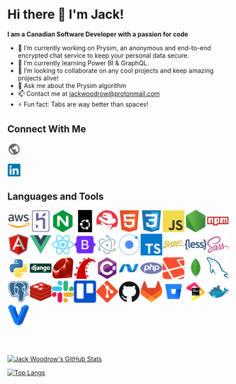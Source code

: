 # Hi there 👋 I'm Jack!

**I am a Canadian Software Developer with a passion for code**

- 🔭 I’m currently working on Prysim, an anonymous and end-to-end encrypted chat service to keep your personal data secure.
- 🌱 I’m currently learning Power BI & GraphQL.
- 👯 I’m looking to collaborate on any cool projects and keep amazing projects alive!
- 💬 Ask me about the Prysim algorithm
- 📫 Contact me at <a href = "mailto: jackwoodrow@protonmail.com">jackwoodrow@protonmail.com</a>
- ⚡ Fun fact: Tabs are way better than spaces!

## Connect With Me

[<svg style="width:30px;height:30px;color:DimGrey;" viewBox="0 0 24 24">
    <path fill="currentColor" d="M17.9,17.39C17.64,16.59 16.89,16 16,16H15V13A1,1 0 0,0 14,12H8V10H10A1,1 0 0,0 11,9V7H13A2,2 0 0,0 15,5V4.59C17.93,5.77 20,8.64 20,12C20,14.08 19.2,15.97 17.9,17.39M11,19.93C7.05,19.44 4,16.08 4,12C4,11.38 4.08,10.78 4.21,10.21L9,15V16A2,2 0 0,0 11,18M12,2A10,10 0 0,0 2,12A10,10 0 0,0 12,22A10,10 0 0,0 22,12A10,10 0 0,0 12,2Z" />
</svg>](https://jackwoodrow.com)

[<img style="display:inline-block;" src="https://raw.githubusercontent.com/devicons/devicon/master/icons/linkedin/linkedin-original.svg" alt="Linked In" width="30">](https://www.linkedin.com/in/jack-woodrow-6a5b87178)

## Languages and Tools

<img src="https://raw.githubusercontent.com/devicons/devicon/master/icons/amazonwebservices/amazonwebservices-original.svg" alt="AWS" width="50"><img src="https://raw.githubusercontent.com/devicons/devicon/master/icons/heroku/heroku-original.svg" alt="Heroku" width="50"><img src="https://raw.githubusercontent.com/devicons/devicon/master/icons/nginx/nginx-original.svg" alt="Nginx" width="50"><img src="https://raw.githubusercontent.com/devicons/devicon/master/icons/ubuntu/ubuntu-plain.svg" alt="Ubuntu" width="50"><img src="https://raw.githubusercontent.com/devicons/devicon/master/icons/redhat/redhat-plain.svg" alt="RedHat" width="50"><img src="https://raw.githubusercontent.com/devicons/devicon/master/icons/html5/html5-original.svg" alt="HTML 5" width="50"><img src="https://raw.githubusercontent.com/devicons/devicon/master/icons/css3/css3-original.svg" alt="CSS3" width="50"><img src="https://raw.githubusercontent.com/devicons/devicon/master/icons/javascript/javascript-original.svg" alt="JavaScript" width="50"><img src="https://raw.githubusercontent.com/devicons/devicon/master/icons/nodejs/nodejs-original.svg" alt="NodeJS" width="50"><img src="https://raw.githubusercontent.com/devicons/devicon/master/icons/npm/npm-original-wordmark.svg" alt="NPM" width="50"><img src="https://raw.githubusercontent.com/devicons/devicon/master/icons/angularjs/angularjs-original.svg" alt="Angular" width="50"><img src="https://raw.githubusercontent.com/devicons/devicon/master/icons/vuejs/vuejs-original.svg" alt="VueJS" width="50"><img src="https://raw.githubusercontent.com/devicons/devicon/master/icons/react/react-original.svg" alt="React" width="50"><img src="https://raw.githubusercontent.com/devicons/devicon/master/icons/bootstrap/bootstrap-plain.svg" alt="Bootstrap" width="50"><img src="https://raw.githubusercontent.com/devicons/devicon/master/icons/electron/electron-original.svg" alt="Electron" width="50"><img src="https://raw.githubusercontent.com/devicons/devicon/master/icons/ionic/ionic-original.svg" alt="ionic" width="50"><img src="https://raw.githubusercontent.com/devicons/devicon/master/icons/typescript/typescript-original.svg" alt="TypeScript" width="50"><img src="https://raw.githubusercontent.com/devicons/devicon/master/icons/babel/babel-original.svg" alt="Babel" width="50"><img src="https://raw.githubusercontent.com/devicons/devicon/master/icons/less/less-plain-wordmark.svg" alt="Less" width="50"><img src="https://raw.githubusercontent.com/devicons/devicon/master/icons/sass/sass-original.svg" alt="SASS" width="50"><img src="https://raw.githubusercontent.com/devicons/devicon/master/icons/python/python-original.svg" alt="Python" width="50"><img src="https://raw.githubusercontent.com/devicons/devicon/master/icons/django/django-original.svg" alt="Django" width="50"><img src="https://raw.githubusercontent.com/devicons/devicon/master/icons/ruby/ruby-original.svg" alt="Ruby" width="50"><img src="https://raw.githubusercontent.com/devicons/devicon/master/icons/rails/rails-plain.svg" alt="Rails" width="50"><img src="https://raw.githubusercontent.com/devicons/devicon/master/icons/csharp/csharp-original.svg" alt="C#" width="50"><img src="https://raw.githubusercontent.com/devicons/devicon/master/icons/dot-net/dot-net-original.svg" alt="NET" width="50"><img src="https://raw.githubusercontent.com/devicons/devicon/master/icons/php/php-plain.svg" alt="PHP" width="50"><img src="https://raw.githubusercontent.com/devicons/devicon/master/icons/laravel/laravel-plain.svg" alt="Laravel" width="50"><img src="https://raw.githubusercontent.com/devicons/devicon/master/icons/mongodb/mongodb-original.svg" alt="MongoDB" width="50"><img src="https://raw.githubusercontent.com/devicons/devicon/master/icons/mysql/mysql-original.svg" alt="MySQL" width="50"><img src="https://raw.githubusercontent.com/devicons/devicon/master/icons/postgresql/postgresql-plain.svg" alt="PostgreSQL" width="50"><img src="https://raw.githubusercontent.com/devicons/devicon/master/icons/redis/redis-original.svg" alt="Redis" width="50"><img src="https://raw.githubusercontent.com/devicons/devicon/master/icons/slack/slack-original.svg" alt="Slack" width="50"><img src="https://raw.githubusercontent.com/devicons/devicon/master/icons/trello/trello-plain.svg" alt="Trello" width="50"><img src="https://raw.githubusercontent.com/devicons/devicon/master/icons/git/git-original.svg" alt="GIT" width="50"><img src="https://raw.githubusercontent.com/devicons/devicon/master/icons/github/github-original.svg" alt="GitHub" width="50"><img src="https://raw.githubusercontent.com/devicons/devicon/master/icons/gitlab/gitlab-original.svg" alt="GitLab" width="50"><img src="https://raw.githubusercontent.com/devicons/devicon/master/icons/bitbucket/bitbucket-original.svg" alt="BitBucket" width="50"><img src="https://raw.githubusercontent.com/devicons/devicon/master/icons/jetbrains/jetbrains-original.svg" alt="JetBrains" width="50"><img src="https://raw.githubusercontent.com/devicons/devicon/master/icons/docker/docker-original.svg" alt="Docker" width="50"><img src="https://raw.githubusercontent.com/devicons/devicon/master/icons/vagrant/vagrant-original.svg" alt="Vagrant" width="50">

<br><br>

[![Jack Woodrow's GitHub Stats](https://github-readme-stats.vercel.app/api?username=jwoodrow99&hide_border=true&show_icons=true)](https://github.com/jwoodrow99)

[![Top Langs](https://github-readme-stats.vercel.app/api/top-langs/?username=jwoodrow99&hide_border=true)](https://github.com/jwoodrow99?tab=repositories)

